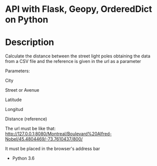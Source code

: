 # API with Flask, Geopy, OrderedDict on Python

# Description

Calculate the distance between the street light poles obtaining the data from a CSV file and the reference is given in the url as a parameter

Parameters:

City

Street or Avenue

Latitude

Longitud

Distance (reference)

The url must be like that: http://127.0.0.1:8080/Montreal/Boulevard%20Alfred-Nobel/45.4804469/-73.7610437/800/

It must be placed in the browser's address bar

- Python 3.6
